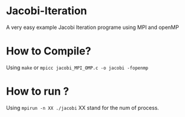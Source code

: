 # Jacobi-Iteration
A very easy example Jacobi Iteration programe using MPI and openMP
# How to Compile?
Using `make` or `mpicc jacobi_MPI_OMP.c -o jacobi -fopenmp`  

# How to run ?
Using `mpirun -n XX ./jacobi`  XX stand for the num of process.